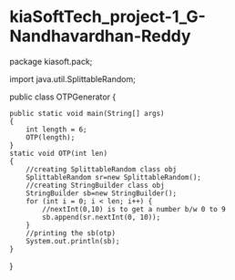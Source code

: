 # kiaSoftTech_project-1_G-Nandhavardhan-Reddy

package kiasoft.pack;

import java.util.SplittableRandom;

public class OTPGenerator {
	
	public static void main(String[] args)
	{
		int length = 6;
		OTP(length);
	}
	static void OTP(int len)
	{
		//creating SplittableRandom class obj
		SplittableRandom sr=new SplittableRandom();
		//creating StringBuilder class obj
		StringBuilder sb=new StringBuilder();
		for (int i = 0; i < len; i++) {
			//nextInt(0,10) is to get a number b/w 0 to 9
			sb.append(sr.nextInt(0, 10));
		}
		//printing the sb(otp)
		System.out.println(sb);
	}
	
}
